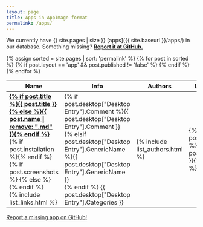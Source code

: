```yaml
---
layout: page
title: Apps in AppImage format
permalink: /apps/
---
```


We currently have {{ site.pages | size }} [apps]({{ site.baseurl }}/apps/) in our database. Something missing? [**Report it at GitHub.**](https://github.com/AppImage/AppImageHub/issues/new)

<table class="overview tablesorter">
  <thead>
    <tr>
      <th>Name</th>
      <th>Info</th>
      <th>Authors</th>
      <th>License</th>
    </tr>
  </thead>
  <tbody>
    {% assign sorted = site.pages | sort: 'permalink' %}
    {% for post in sorted %}
      {% if post.layout == 'app' && post.published != 'false' %}
        <tr id="{{ post.url }}">
          <td>
            <a href="{{ site.baseurl }}{{ post.url }}" style="font-weight:bold">
              {% if post.title %}{{ post.title }}{% else %}{{ post.name | remove: ".md" }}{% endif %}
            </a>
            {% if post.installation %}<span class="octicon octicon-package" title="Package available"></span>{% endif %}
            {% if post.screenshots %} {% else %}<span class="octicon octicon-device-desktop" title="Screenshot missing" style="color:#c00;"></span>{% endif %}
            <br/>
            {% include list_links.html %}
          </td>
          <td>
            {% if post.desktop["Desktop Entry"].Comment %}{{ post.desktop["Desktop Entry"].Comment }}<br/>
            {% elsif post.desktop["Desktop Entry"].GenericName %}{{ post.desktop["Desktop Entry"].GenericName }}<br/>{% endif %}
            {{ post.desktop["Desktop Entry"].Categories }}
          </td>
          <td>
            {% include list_authors.html %}
          </td>
          <td>
            {% if post.license %}{{ post.license }}{% endif %}
          </td>
        </tr>
      {% endif %}
    {% endfor %}
  </tbody>
</table>

<p><a class="b" href="https://github.com/AppImage/AppImageHub/issues/new"><span class="octicon octicon-pencil"></span> Report a missing app on GitHub!</a></p>
